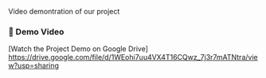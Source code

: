 Video demontration of our project
### 🎥 Demo Video
[Watch the Project Demo on Google Drive]
https://drive.google.com/file/d/1WEohi7uu4VX4T16CQwz_7j3r7mATNtra/view?usp=sharing
